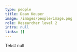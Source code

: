 ```yaml
---
type: people
title: Daan Keuper
image: /images/people/image.png
role: Researcher level 2
intro: null
links: []
---
```

Tekst null
